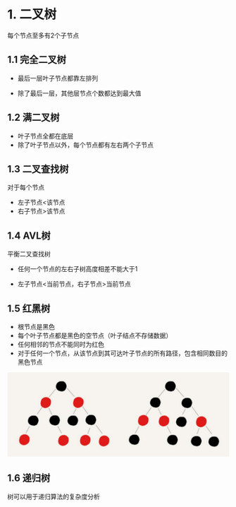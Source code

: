# 1. 二叉树

每个节点至多有2个子节点

## 1.1 完全二叉树

* 最后一层叶子节点都靠左排列

* 除了最后一层，其他层节点个数都达到最大值

## 1.2 满二叉树

* 叶子节点全都在底层
* 除了叶子节点以外，每个节点都有左右两个子节点



## 1.3 二叉查找树

对于每个节点

* 左子节点<该节点
* 右子节点>该节点



## 1.4 AVL树

平衡二叉查找树

* 任何一个节点的左右子树高度相差不能大于1

* 左子节点<当前节点，右子节点>当前节点



## 1.5 红黑树

* 根节点是黑色
* 每个叶子节点都是黑色的空节点（叶子结点不存储数据）
* 任何相邻的节点不能同时为红色
* 对于任何一个节点，从该节点到其可达叶子节点的所有路径，包含相同数目的黑色节点

![18](p/18.png)



## 1.6 递归树

树可以用于递归算法的复杂度分析